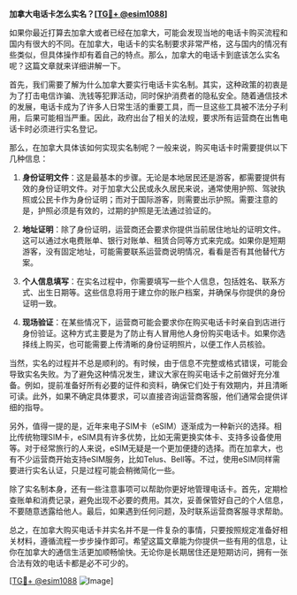**加拿大电话卡怎么实名？[[TG💪+ @esim1088](https://t.me/s/esim1088)]**

如果你最近打算去加拿大或者已经在加拿大，可能会发现当地的电话卡购买流程和国内有很大的不同。在加拿大，电话卡的实名制要求非常严格，这与国内的情况有些类似，但具体操作却有着自己的特点。那么，加拿大的电话卡到底该怎么实名呢？这篇文章就来详细讲解一下。

首先，我们需要了解为什么加拿大要实行电话卡实名制。其实，这种政策的初衷是为了打击电信诈骗、洗钱等犯罪活动，同时保护消费者的隐私安全。随着通信技术的发展，电话卡成为了许多人日常生活的重要工具，而一旦这些工具被不法分子利用，后果可能相当严重。因此，政府出台了相关的法规，要求所有运营商在出售电话卡时必须进行实名登记。

那么，在加拿大具体该如何实现实名制呢？一般来说，购买电话卡时需要提供以下几种信息：

1. **身份证明文件**：这是最基本的步骤。无论是本地居民还是游客，都需要提供有效的身份证明文件。对于加拿大公民或永久居民来说，通常使用护照、驾驶执照或公民卡作为身份证明；而对于国际游客，则需要出示护照。需要注意的是，护照必须是有效的，过期的护照是无法通过验证的。

2. **地址证明**：除了身份证明，运营商还会要求你提供当前居住地址的证明文件。这可以通过水电费账单、银行对账单、租赁合同等方式来完成。如果你是短期游客，没有固定地址，可能需要联系运营商说明情况，看看是否有其他替代方案。

3. **个人信息填写**：在实名过程中，你需要填写一些个人信息，包括姓名、联系方式、出生日期等。这些信息将用于建立你的账户档案，并确保与你提供的身份证明一致。

4. **现场验证**：在某些情况下，运营商可能会要求你在购买电话卡时亲自到店进行身份验证。这种方式主要是为了防止有人冒用他人身份购买电话卡。如果你选择线上购买，也可能需要上传清晰的身份证明照片，以便工作人员核验。

当然，实名的过程并不总是顺利的。有时候，由于信息不完整或格式错误，可能会导致实名失败。为了避免这种情况发生，建议大家在购买电话卡之前做好充分准备。例如，提前准备好所有必要的证件和资料，确保它们处于有效期内，并且清晰可读。此外，如果不确定具体要求，可以直接咨询运营商客服，他们通常会提供详细的指导。

另外，值得一提的是，近年来电子SIM卡（eSIM）逐渐成为一种新兴的选择。相比传统物理SIM卡，eSIM具有许多优势，比如无需更换实体卡、支持多设备使用等。对于经常旅行的人来说，eSIM无疑是一个更加便捷的选择。而在加拿大，也有不少运营商开始支持eSIM服务，比如Telus、Bell等。不过，使用eSIM同样需要进行实名认证，只是过程可能会稍微简化一些。

除了实名制本身，还有一些注意事项可以帮助你更好地管理电话卡。首先，定期检查账单和消费记录，避免出现不必要的费用。其次，妥善保管好自己的个人信息，不要随意透露给他人。最后，如果遇到任何问题，及时联系运营商客服寻求帮助。

总之，在加拿大购买电话卡并实名并不是一件复杂的事情，只要按照规定准备好相关材料，遵循流程一步步操作即可。希望这篇文章能为你提供一些有用的信息，让你在加拿大的通信生活更加顺畅愉快。无论你是长期居住还是短期访问，拥有一张合法有效的电话卡都是必不可少的。

[[TG💪+ @esim1088](https://t.me/s/esim1088) ![Image](https://i.postimg.cc/4NQfJmqS/Snipaste-2025-05-13-00-14-12.png)]